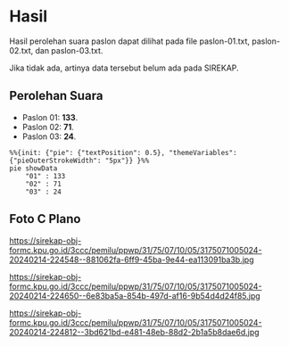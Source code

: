 # Hasil

Hasil perolehan suara paslon dapat dilihat pada file paslon-01.txt, paslon-02.txt, dan paslon-03.txt.

Jika tidak ada, artinya data tersebut belum ada pada SIREKAP.

## Perolehan Suara

 * Paslon 01: **133**.
 * Paslon 02: **71**.
 * Paslon 03: **24**.

```mermaid
%%{init: {"pie": {"textPosition": 0.5}, "themeVariables": {"pieOuterStrokeWidth": "5px"}} }%%
pie showData
    "01" : 133
    "02" : 71
    "03" : 24
```
## Foto C Plano

https://sirekap-obj-formc.kpu.go.id/3ccc/pemilu/ppwp/31/75/07/10/05/3175071005024-20240214-224548--881062fa-6ff9-45ba-9e44-ea113091ba3b.jpg

https://sirekap-obj-formc.kpu.go.id/3ccc/pemilu/ppwp/31/75/07/10/05/3175071005024-20240214-224650--6e83ba5a-854b-497d-af16-9b54d4d24f85.jpg

https://sirekap-obj-formc.kpu.go.id/3ccc/pemilu/ppwp/31/75/07/10/05/3175071005024-20240214-224812--3bd621bd-e481-48eb-88d2-2b1a5b8dae6d.jpg

